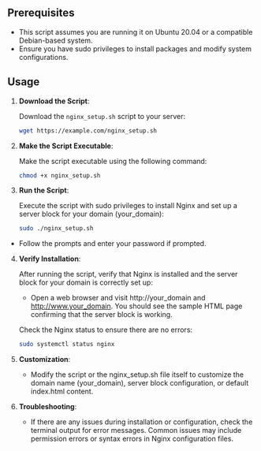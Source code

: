 ## Prerequisites

- This script assumes you are running it on Ubuntu 20.04 or a compatible Debian-based system.
- Ensure you have sudo privileges to install packages and modify system configurations.

## Usage

1. **Download the Script**:

   Download the `nginx_setup.sh` script to your server:

   ```bash
   wget https://example.com/nginx_setup.sh
2. **Make the Script Executable**:

    Make the script executable using the following command:
    ```bash
    chmod +x nginx_setup.sh
3. **Run the Script**:

    Execute the script with sudo privileges to install Nginx and set up a server block for your domain (your_domain):
    ```bash
    sudo ./nginx_setup.sh

- Follow the prompts and enter your password if prompted.

4. **Verify Installation**:

    After running the script, verify that Nginx is installed and the server block for your domain is correctly set up:

    - Open a web browser and visit http://your_domain and http://www.your_domain. You should see the sample HTML page confirming that the server block is working.

    Check the Nginx status to ensure there are no errors:

    ```bash
    sudo systemctl status nginx
5. **Customization**:
    - Modify the script or the nginx_setup.sh file itself to customize the domain name (your_domain), server block configuration, or default index.html content.

6. **Troubleshooting**:

    - If there are any issues during installation or configuration, check the terminal output for error messages. Common issues may include permission errors or syntax errors in Nginx configuration files.